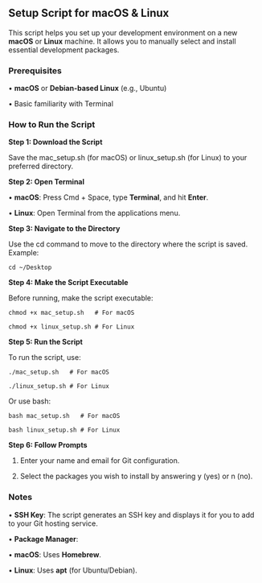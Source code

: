 ## Setup Script for macOS & Linux

This script helps you set up your development environment on a new **macOS** or **Linux** machine. It allows you to manually select and install essential development packages.

### Prerequisites

•  **macOS** or **Debian-based Linux** (e.g., Ubuntu)

•  Basic familiarity with Terminal

### How to Run the Script

**Step 1: Download the Script**

Save the mac_setup.sh (for macOS) or linux_setup.sh (for Linux) to your preferred directory.

**Step 2: Open Terminal**

•  **macOS**: Press Cmd + Space, type **Terminal**, and hit **Enter**.

•  **Linux**: Open Terminal from the applications menu.

**Step 3: Navigate to the Directory**

Use the cd command to move to the directory where the script is saved. Example:

`cd ~/Desktop`

**Step 4: Make the Script Executable**

Before running, make the script executable:

`chmod +x mac_setup.sh   # For macOS`

`chmod +x linux_setup.sh # For Linux`

**Step 5: Run the Script**

To run the script, use:

`./mac_setup.sh   # For macOS`

`./linux_setup.sh # For Linux`

Or use bash:

`bash mac_setup.sh   # For macOS`

`bash linux_setup.sh # For Linux`

**Step 6: Follow Prompts**

1.  Enter your name and email for Git configuration.

2.  Select the packages you wish to install by answering y (yes) or n (no).

### Notes

•  **SSH Key**: The script generates an SSH key and displays it for you to add to your Git hosting service.

•  **Package Manager**:

•  **macOS**: Uses **Homebrew**.

•  **Linux**: Uses **apt** (for Ubuntu/Debian).